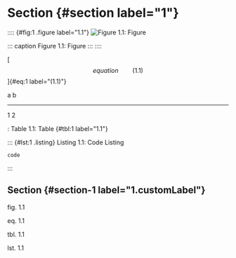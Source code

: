 # Section {#section label="1"}

:::: {#fig:1 .figure label="1.1"}
![Figure 1.1: Figure](./image.png)

::: caption
Figure 1.1: Figure
:::
::::

[$$equation\qquad{(1.1)}$$]{#eq:1 label="(1.1)"}

  a   b
  --- ---
  1   2

  : Table 1.1: Table {#tbl:1 label="1.1"}

::: {#lst:1 .listing}
Listing 1.1: Code Listing

``` {label="1.1"}
code
```
:::

## Section {#section-1 label="1.customLabel"}

fig. 1.1

eq. 1.1

tbl. 1.1

lst. 1.1
